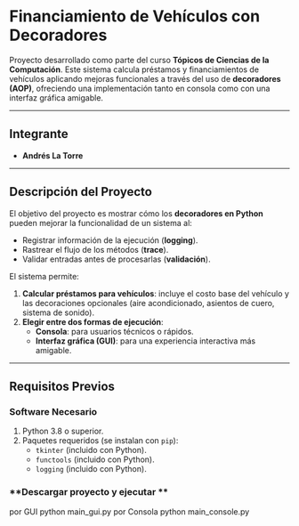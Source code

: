 # **Financiamiento de Vehículos con Decoradores**

Proyecto desarrollado como parte del curso **Tópicos de Ciencias de la Computación**. Este sistema calcula préstamos y financiamientos de vehículos aplicando mejoras funcionales a través del uso de **decoradores (AOP)**, ofreciendo una implementación tanto en consola como con una interfaz gráfica amigable.

---

## **Integrante**

- **Andrés La Torre**

---

## **Descripción del Proyecto**

El objetivo del proyecto es mostrar cómo los **decoradores en Python** pueden mejorar la funcionalidad de un sistema al:
- Registrar información de la ejecución (**logging**).
- Rastrear el flujo de los métodos (**trace**).
- Validar entradas antes de procesarlas (**validación**).

El sistema permite:
1. **Calcular préstamos para vehículos**: incluye el costo base del vehículo y las decoraciones opcionales (aire acondicionado, asientos de cuero, sistema de sonido).
2. **Elegir entre dos formas de ejecución**:
   - **Consola**: para usuarios técnicos o rápidos.
   - **Interfaz gráfica (GUI)**: para una experiencia interactiva más amigable.

---

## **Requisitos Previos**

### **Software Necesario**
1. Python 3.8 o superior.
2. Paquetes requeridos (se instalan con `pip`):
   - `tkinter` (incluido con Python).
   - `functools` (incluido con Python).
   - `logging` (incluido con Python).

### **Descargar proyecto y ejecutar **
por GUI
python main_gui.py
por Consola
python main_console.py
